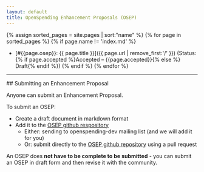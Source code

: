 ```yaml
---
layout: default
title: OpenSpending Enhancement Proposals (OSEP)
---
```


{% assign sorted_pages = site.pages | sort:"name" %}
{% for page in sorted_pages %}
  {% if page.name != 'index.md' %}
  * [#{{page.osep}}: {{ page.title }}]({{ page.url | remove_first:'/' }})
    (Status:
      {% if page.accepted %}Accepted &ndash; {{page.accepted}}{% else %} Draft{% endif %})
  {% endif %}
{% endfor %}

----

## Submitting an Enhancement Proposal

Anyone can submit an Enhancement Proposal.

To submit an OSEP:

* Create a draft document in markdown format
* Add it to the [OSEP github respository][repo]
  * Either: sending to openspending-dev mailing list (and we will add it for you)
  * Or: submit directly to the [OSEP github repository][repo] using a pull request

[repo]: https://github.com/openspending/osep

An OSEP does **not have to be complete to be submitted** - you can submit an OSEP
in draft form and then revise it with the community.

